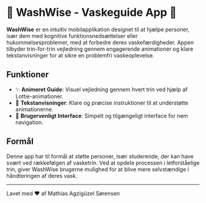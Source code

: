 # 🧼 WashWise - Vaskeguide App 🧺

**WashWise** er en intuitiv mobilapplikation designet til at hjælpe personer, især dem med kognitive funktionsnedsættelser eller hukommelsesproblemer, med at forbedre deres vaskefærdigheder. Appen tilbyder trin-for-trin vejledning gennem engagerende animationer og klare tekstanvisninger for at sikre en problemfri vaskeoplevelse.

## Funktioner

- ✨ **Animeret Guide**: Visuel vejledning gennem hvert trin ved hjælp af Lottie-animationer.
- 📄 **Tekstanvisninger**: Klare og præcise instruktioner til at understøtte animationerne.
- 🚀 **Brugervenligt Interface**: Simpelt og tilgængeligt interface for nem navigation.

## Formål

Denne app har til formål at støtte personer, især studerende, der kan have svært ved rækkefølgen af vasketrin. Ved at opdele processen i letforståelige trin, giver WashWise brugerne mulighed for at blive mere selvstændige i håndteringen af deres vask.

---

Lavet med ❤️ af Mathias Agzigüzel Sørensen
